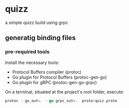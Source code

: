 # quizz
a simple quizz build using grpc

## generatig binding files
### pre-required tools
Install the necessary tools:

- Protocol Buffers compiler (protoc)
- Go plugin for Protocol Buffers (protoc-gen-go)
- Go plugin for gRPC (protoc-gen-go-grpc)

On a terminal, situated at the project's root folder, execute:

```go
protoc --go_out=. --go-grpc_out=.  proto/quiz.proto
```